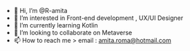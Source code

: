 - 👋 Hi, I’m @R-amita
- 👀 I’m interested in Front-end development , UX/UI Designer
- 🌱 I’m currently learning Kotlin
- 💞️ I’m looking to collaborate on Metaverse
- 📫 How to reach me > email : amita.roma@hotmail.com

<!---
R-amita/R-amita is a ✨ special ✨ repository because its `README.md` (this file) appears on your GitHub profile.
You can click the Preview link to take a look at your changes.
--->
